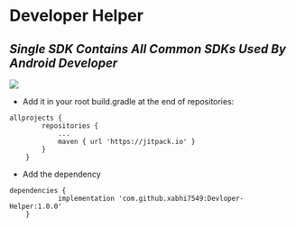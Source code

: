 # Developer Helper
## _Single SDK Contains All Common SDKs Used By Android Developer_

[![](https://jitpack.io/v/xabhi7549/Devloper-Helper.svg)](https://jitpack.io/#xabhi7549/Devloper-Helper)
- Add it in your root build.gradle at the end of repositories:


```
allprojects {
		repositories {
			...
			maven { url 'https://jitpack.io' }
		}
	}
```

- Add the dependency

```
dependencies {
	        implementation 'com.github.xabhi7549:Devloper-Helper:1.0.0'
	}
```